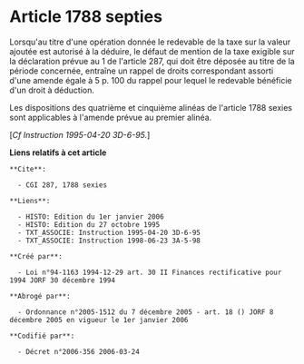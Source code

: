 # Article 1788 septies

Lorsqu'au titre d'une opération donnée le redevable de la taxe sur la valeur ajoutée est autorisé à la déduire, le défaut de
mention de la taxe exigible sur la déclaration prévue au 1 de l'article 287, qui doit être déposée au titre de la période
concernée, entraîne un rappel de droits correspondant assorti d'une amende égale à 5 p. 100 du rappel pour lequel le
redevable bénéficie d'un droit à déduction.

Les dispositions des quatrième et cinquième alinéas de l'article 1788 sexies sont applicables à l'amende prévue au premier
alinéa.

[*Cf Instruction 1995-04-20 3D-6-95.*]

**Liens relatifs à cet article**

	**Cite**:

	  - CGI 287, 1788 sexies

	**Liens**:

	  - HISTO: Edition du 1er janvier 2006
	  - HISTO: Edition du 27 octobre 1995
	  - TXT_ASSOCIE: Instruction 1995-04-20 3D-6-95
	  - TXT_ASSOCIE: Instruction 1998-06-23 3A-5-98

	**Créé par**:

	  - Loi n°94-1163 1994-12-29 art. 30 II Finances rectificative pour 1994 JORF 30 décembre 1994

	**Abrogé par**:

	  - Ordonnance n°2005-1512 du 7 décembre 2005 - art. 18 () JORF 8 décembre 2005 en vigueur le 1er janvier 2006

	**Codifié par**:

	  - Décret n°2006-356 2006-03-24
